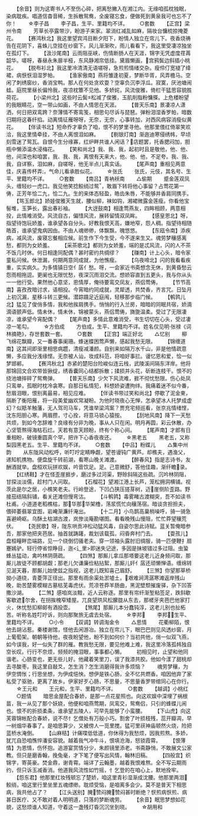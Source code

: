 <!-- { "loadSidebar": true } -->
　　【余音】则为这寄书人不至伤心碎，把离愁撇入在湘江内。无缘咱孤枕独眠，染病耽疾。唱道信杳音稀，生拆散鸳鸯，全废寝忘食，便做死到黄泉我可也忘不了你！
　　☆李子昌
　　李子昌，生平、里籍均不详。
　　○套数
　　【正宫】梁州令南
　　芳草长亭露带沙，盼游子来家。翠消红减乱如麻，隔妆台慵梳掠掩菱花。
　　【赛鸿秋北】我这里望宾鸿目断夕阳下，盼情人独立在帘儿下。夜香烧祷告在花阴下，喜蛛儿空挂在纱窗下。风儿渐渐吹，雨儿看看下，我这里受凄凉独坐在孤灯下。
　　【汲沙尾南】云雨阻巫峡，伤情断肠人在天涯，锦字无凭虚度荏苒韶华。嗟呀，春昼永朱扉半桠，东风静湘帘低挂。黛眉懒画，宫鸦鬓边斜插小桃花。
　　【脱布衫北】我这里冷清清无语嗟呀，急煎煎情绪交杂。瘦伶仃宽褪了绛裙，病恹恹泪湿罗帕。
　　【渔家傲南】燕将雏逢初夏，梦断华胥，风弄檐马。空闲了刺绣窗纱，香消宝鸭。那人在何处贪欢耍？空辜负沉李浮瓜。寂寞，厌池塘闹蛙。庭院里昼长偏怜我，夜凉枕簟不见他。多娇姹，风流俊雅，倚栏干猛思容貌胜荷花。
　　【小梁州北】这些时云鬓松减了俊雅，玉肌削脂粉慵搽。上危楼盼望的我眼睛花，空一带山如画，不由人情思在天涯。
　　【普天乐南】景凄凉人潇洒，何日把双鸾跨？奈薄情不寄鸾笺，相思句尽诉与琵琶。弹粉泪湿香罗帕，暗数归期将这春纤掐。动离情征雁呀呀，无奈，无奈，心事转加，对西风病容消瘦似黄花。
　　【伴读书北】短命乔才辜负了咱，恨不的梦里寻他。他那里偎红倚翠笑欢洽，我这里情牵挂，不由人离恨泪如麻。
　　【剔银灯南】渐迤迪寒侵绣帏，早顷刻雪迷了鸳瓦。自恨今生分缘寡，红炉畔共谁人闲话？店题罢，托香腮闷加，胆瓶中懒添温水浸梅花。
　　【笑和尚北】我、我、我，起初时且是敬他，他、他、他，间深也和咱罢，我、我、我，离恨有天来大，他、他、他，不足夸。我、我、我，自详察，泪如麻，自嗟呀，他无半点儿真实话。
　　【尾声南】重相见两意佳，庆喜传杯弄，气命儿看承胜似花。
　　☆张氏
　　张氏，元伎，其名号、生平、里籍均不详。
　　○套数
　　【南吕】青衲袄南
　　△偷期
　　蹙金莲双凤头，缠轻纱一虎口。我见他笑捻鲛绡过鸳，敢眉下转将他心事留？占莺花第一俦，正芳年恰二九，恰二九。生的来体态轻盈，皓齿朱唇，不能够并香肩同携手。
　　【骂玉郎北】娇娃俊雅天生就，腰似柳，袜如钩，湘裙微露金莲瘦。你看他宝髻堆，玉笋长，露出春衫袖。
　　【大迓鼓南】相逢莺燕友，四眸相顾，两意相投，此情难消受。风流自古，偏惜风流，展转留情双凤眸。
　　【感皇恩北】呀，指望待饱玩娇羞，谁承望各自分头。好教我恨天高，嫌地窄，怨人稠。指望待相随皓首，谁承望鬼病因由。不由人魂缈缈，体飘飘，魄悠悠。
　　【东瓯令南】添疾病，减风流，废寝忘餐相应候。前生作下今生受，今不遂来生又。魂劳梦穰感离愁，都则为女娇羞。
　　【采茶歌北】都则为女娇羞，端的是忒风流，闪的人不茶不饭几时休。何日相逢同配偶？甚时密约共绸缪？
　　【赚南】计上心头，暗令家童私问候。休泄漏，何期两意同成就，为他憔瘦。
　　【乌夜啼北】闪的我看看疾重，实实病久。为多情镇日空亻孱亻愁。呀，一会家近书斋想念无休，到黄昏愁云怨雨相拖逗。更阑也无限忧愁，夜深沉雨泪交流。想娇容直到五更头，我与你从头一一他行受。果然他心意坚，恩情厚，俺待要鸾交凤友，燕侣莺俦。
　　【节节高南】喜孜孜暗讨求，语相投。今宵暗约同成就，灵犀透，共焚香，齐言咒。日坠月上初沉漏，星移斗转三更候。潜踪蹑足近庭闱，轻移那步临门候。
　　【鹌鹑儿北】猛见了俊俏多情，我和他挨肩携手。悄悄的行入兰房，暗暗的同眠共宿，娇滴滴语颤声低。情未休，情未休，锦被蒙头，燕侣莺俦，旖旎温柔。受过了无限凄凉，谁承望今宵配偶？
　　【尾声南】多情此意难消受，书生切切在心头，受过凄凉一笔勾。
　　☆方伯成
　　方伯成，生平、里籍均不详。姓名仅见明·张禄《词林摘艳》，存世套数一套。
　　○套数
　　【正宫】端正好北
　　△忆别
　　柳飞绵花飘瓣，又一番春事阑珊。蜂迷蝶困莺声懒，感起我愁无限。
　　【锦缠道南】这其间即渐里相思病趱，清瘦减潘颜。自别来如隔万水千山，非是他情疏意懒，多应我分浅缘悭。无奈被人讪，妆成科范，将咱好事拦。谩忆恩和爱，恰一似梦邯郸。
　　【赛鸿秋北】赤紧的楚阳台险峻似连云栈，武陵溪间隔东洋岸。他将那锦回文合欢带皆揪绽，绣香囊同心结都拆散；揉损并头花，斫断连枝干。恨不的绕池塘摔碎了鸳鸯弹。
　　【普天乐南】少欠下风流难，捱不彻忧愁限。伤心处凤只鸾单，孤眠时枕冷衾寒。自那日私情犯，料想娇姿遭拘绊。我痛着迷不似今番，愁眉泪眼，恨别离最易，相见应难。
　　【伴读书带过笑和尚北】停歇了泥金柬，隔断了衡阳雁，将一段美爱幽欢常凝盼。为他时晓夜心无惮，怎承望冰人托梦成虚幻？似羝羊触藩，无人驾司马车，凭谁举梁鸿案？贾充宅频巡看，张京兆情绪悭，沈东阳胆心寒。两眉攒，寸心拴，将意马锁心猿按。
　　【刮地风南】降下一天愁共烦，到如今怎辞难？良缘有分非为晚，事从人只在闲。明月再圆，彩云休散，办心坚管熬得海枯石烂。天若有意天顾盼，终有个称心间。
　　【尾声南】才郎有日重相盼，破镜重圆真个罕，把许下心香夜夜还。
　　☆黑老五
　　黑老五，又称梨园黑老五。生平、里籍均不详。
　　○套数
　　【中吕】粉蝶儿
　　△集中州韵
　　从东陇风动松呼，听叮咛定睛睁觑，望苍谩钝广黄芦。却樵夫，遇渔父，递知机携物。便盘旋千转前湖，看寒山晚关滩渡。
　　【醉春风】指是志诗书，友酬酒就举。盘桓欢玩拼欢娱，吟音饮足。足。己意微舒，答他佳趣，渐纤瞻录。
　　【红绣鞋】才在怪歪崖捱步，磨过多过河渠，野赊斜隔这些疏。沉吟林阴阻，甘探淡淡儒，趁村门人问取。
　　【石榴花】望湘江港上长芦，笼松拥洞横铺。视茨此是尔之居，小樵笑老夫。行岭登途，下凹凸狭压搓芽树，迈崖侧阶歪路。野接茄结隔斜铺，看关还滩但慢弯沽。
　　【斗鹌鹑】毒雾睹古渡糊突，吾不如读书杜甫。小道道老稻樵枯，那华那华架橹，荡浆慌忙向穰荡宿。暗谈贪担担夫，偎碎萎翡翠宜图，岩崦渐濂纤淹出。
　　【十二月】小鸟鹊高巢梢噪呼，骑一骑急喜避崎岖。乌酥土枯湖古渡，岚惨淡庵勘堪图。看看晚残山慢阻，忙忙莽望穰荒伏。
　　【尧民歌】呀，陇东哄贡冲松动猛风毒，自姿尔思此诗赋。蓝关暂俺暗参吾，那家他把夹芭居。抽首就踌躇，裁划该载孤，闷昏奔村门去。
　　【耍孩儿】盘桓疃畔峦端路，见一个绕倒忉骚老夫。穿一领袖头露肘旧绸服，骑一匹便鞭扌扇蹇嫣驴。轻行停省惊睁目，迤<辶里>即迷失记途，多因是抹坡错过多过阻。虫蛩蜂丛猛动，禽吟林阴荫疏。
　　【四煞】那厮儿拿瓜那塔要这老儿近身频问取，那厮儿故徒不顾都胡觑；那老儿欠谦廉俭粘拈絮，那厮儿奸亻孱还顽懒惮语。缠绵转见涎天暮，那厮儿始使兹之指视，这老儿既知喜己眉舒。
　　【三煞】你望那草桥拗小道绕，青菱萍正径出。那里有雨余渠处淤墟土，艰难涧湾潺寒滩返岸残山晚，助苦楚雾模糊古墓枯芜毒虎伏。荒凉苍莽羊肠曲，黑泥壁颓摧废驿，杂下凹答撒沙湖。
　　【二煞】感咱岚淡黯，近人云称逐。那里有帘纤渐堑粘签足，跌斜歇客歇遮尔舍，在拐挨槐窄矮屋。兀良望烘风松朦胧从东去，那槎牙夹芭巴他家打火，休忧愁扣柳邮有酒投壶。
　　【煞尾】那厮儿本分蠢钝淳，这老儿别也扯柘苦。听称名姓叮咛诉，则向那聚旅无虞去处宿。
　　☆李邦
　　李邦，生平、里籍均不详。
　　○小令
　　【双调】转调淘金令
　　△思情
　　花衢柳陌，恨他去胡沾惹。秦楼谢馆，怪他去闲游冶。独立在帘儿下，眼巴巴则见风透纱窗，月上葡萄架。朝朝等待他，夜夜盼望他，盼不到如何价？当初共他，俏一似双飞燕，如今误我，好一似失了群的雁。教我愁无限，要见他难上难，我这里冷落孤帏独自空长叹。行行不奈烦，频频的掩泪眼，事事都心懒。
　　初相见时，止望和他同谐老。心肠变也，更无些儿好。他藏着笑里刀，误了我漆共胶。他如今漾了甜桃却去寻酸枣。我这里自敲爻，怎生消？怎生消磨得我许多烦恼？
　　魂劳梦穰，为伊空惆怅；行思坐想，为伊成悒怏。想伊是铁心肠，全不忆共燃香。咱因他弃了家私受了驱驰，更离了故乡。伊家好歹心肠，不思量，不思量香罗带绾同心在你行。
　　☆王元和
　　王元和，生平、里籍均不详。
　　○套数
　　【越调】小桃红
　　○题情
　　暗思金屋配合春娇，是那一点花星照也。向这欢娱中深埋了祸根苗，我一从见了那个妖娆，他便和咱燕莺期，凤鸾交，鸳鸯侣，只引的蜂蝶儿闹也。恨不的折损柔条，谁承望五陵人，可早先能够了小蛮腰。
　　【下山虎】向这芙蓉锦帐配合春娇，说不尽忄乞僧处有万般小巧。割舍了叶损枝残，蕊开瓣凋，早一树烟华春事了。是咱思算少，又被傍人一觅里搅。猛可里祆神庙顿然火烧，险把蓝桥水淹倒。
　　【山麻秸】计痛喋低低道，你休得为我愁烦，因我煎熬。多娇，犹兀自恐咱憔悴潘安容貌。越着我气冲牛斗，恨填沧海，怒锁霞霄。
　　【恨薄情】为恩情，伤怀抱。追游宴赏情分少，朱颜镜里添老。书斋静悄，不敢展文公家教。但只是磨香翰，挽兔毫，才下笔了便写出风情，翰林旧稿。
　　【四般宜】织锦字，寄英豪。焚金鼎，谢青霄。端详了云翰墨，越着我恨难熬。全不写云期雨约，但只诉玉减香消。他道我风流性如竹摇，忄乞登的在咱心上，默地拴牢。
　　【怨东君】他那里红妆残顿忘了楚娇，咱这里青衫湿渐成沈腰。他那里两泪鲛绡，咱这里行里坐里五魂缥缈。耽烦受恼，是咱离多会少。莫不是普天下相思病，我共他占了？
　　【江头送别】腌赞闷腌赞闷甚时断绝？恹煎病恹煎、病甚日医疗、又不敢对着人明明道，只落的梦断魂劳。
　　【余音】眠思梦想如花貌，这愁烦谁人知道，守着这一盏残灯昏沉沉坐到晓。
　　☆胡用和
